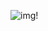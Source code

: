![img!](https://media.discordapp.net/attachments/978517958483652648/1103605067124330528/animesher.png?ex=66052fcf&is=65f2bacf&hm=9dff50e427184212b6edd93eed12f242c4c2566151b890d48724f8f2194f2df5&=&format=webp&quality=lossless&width=618&height=618) 
